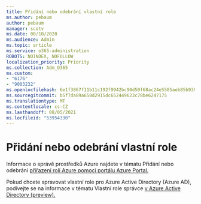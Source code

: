 ```yaml
---
title: Přidání nebo odebrání vlastní role
ms.author: pebaum
author: pebaum
manager: scotv
ms.date: 08/10/2020
ms.audience: Admin
ms.topic: article
ms.service: o365-administration
ROBOTS: NOINDEX, NOFOLLOW
localization_priority: Priority
ms.collection: Adm_O365
ms.custom:
- "6176"
- "9003232"
ms.openlocfilehash: 6e1f3867f11b11c192f9942bc90d50f68ac24e5585aeb85b930b7c264f282d07
ms.sourcegitcommit: b5f7da89a650d2915dc652449623c78be6247175
ms.translationtype: MT
ms.contentlocale: cs-CZ
ms.lasthandoff: 08/05/2021
ms.locfileid: "53954330"
---
```

# <a name="add-or-remove-a-custom-role"></a>Přidání nebo odebrání vlastní role

Informace o správě prostředků Azure najdete v tématu Přidání nebo odebrání [přiřazení rolí Azure pomocí portálu Azure Portal.](https://docs.microsoft.com/azure/role-based-access-control/role-assignments-portal)

Pokud chcete spravovat vlastní role pro Azure Active Directory (Azure AD), podívejte se na informace v tématu Vlastní role správce [v Azure Active Directory (preview).](https://docs.microsoft.com/azure/active-directory/users-groups-roles/roles-custom-overview)
